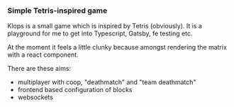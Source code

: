 ### Simple Tetris-inspired game

Klops is a small game which is inspired by Tetris (obviously). It is a playground for me to get into Typescript, Gatsby, fe testing etc.

At the moment it feels a little clunky because amongst rendering the matrix with a react component.

There are these aims:

* multiplayer with coop, "deathmatch" and "team deathmatch"
* frontend based configuration of blocks
* websockets